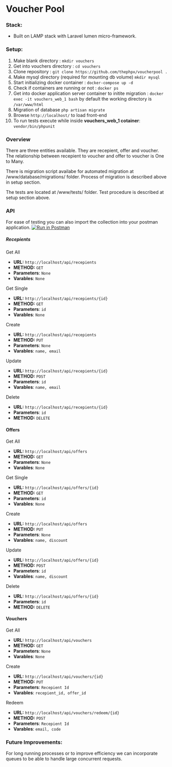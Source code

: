 # Voucher Pool

### Stack:
- Built on LAMP stack with Laravel lumen micro-framework.

### Setup:
1. Make blank directory : `mkdir vouchers`
2. Get into vouchers directory : `cd vouchers`
2. Clone repository : `git clone https://github.com/thephpx/voucherpool .`
2. Make mysql directory (required for mounting db volume) `mkdir mysql`
3. Start initializing docker container : `docker-compose up -d`
4. Check if containers are running or not : `docker ps`
5. Get into docker application server container to initite migration : `docker exec -it vouchers_web_1 bash` by default the working directory is `/var/www/html`
5. Migration of database `php artisan migrate`
6. Browse `http://localhost/` to load front-end
7. To run tests execute while inside **vouchers_web_1 cotainer**: `vendor/bin/phpunit`

### Overview

There are three entities available. They are recepient, offer and voucher. The relationship between recepient to voucher and offer to voucher is One to Many.

There is migration script availabe for automated migration at /www/database/migrations/ folder. Process of migration is described above in setup section.

The tests are located at /www/tests/ folder. Test procedure is described at setup section above.

### API

For ease of testing you can also import the collection into your postman application.
[![Run in Postman](https://run.pstmn.io/button.svg)](https://app.getpostman.com/run-collection/9ccce162350cc342c9ee)

##### Recepients
Get All
- **URL:** `http://localhost/api/recepients`
- **METHOD:** `GET`
- **Parameters**: `None`
- **Varables**: `None`

Get Single
- **URL:** `http://localhost/api/recepients/{id}`
- **METHOD:** `GET`
- **Parameters**: `id`
- **Varables**: `None`

Create
- **URL:** `http://localhost/api/recepients`
- **METHOD:** `PUT`
- **Parameters**: `None`
- **Varables**: `name, email`

Update
- **URL:** `http://localhost/api/recepients/{id}`
- **METHOD:** `POST`
- **Parameters**: `id`
- **Varables**: `name, email`

Delete
- **URL:** `http://localhost/api/recepients/{id}`
- **Parameters**: `id`
- **METHOD:** `DELETE`


#### Offers
Get All
- **URL:** `http://localhost/api/offers`
- **METHOD:** `GET`
- **Parameters**: `None`
- **Varables**: `None`

Get Single
- **URL:** `http://localhost/api/offers/{id}`
- **METHOD:** `GET`
- **Parameters**: `id`
- **Varables**: `None`

Create
- **URL:** `http://localhost/api/offers`
- **METHOD:** `PUT`
- **Parameters**: `None`
- **Varables**: `name, discount`

Update
- **URL:** `http://localhost/api/offers/{id}`
- **METHOD:** `POST`
- **Parameters**: `id`
- **Varables**: `name, discount`

Delete
- **URL:** `http://localhost/api/offers/{id}`
- **Parameters**: `id`
- **METHOD:** `DELETE`

#### Vouchers
Get All
- **URL:** `http://localhost/api/vouchers`
- **METHOD:** `GET`
- **Parameters**: `None`
- **Varables**: `None`

Create
- **URL:** `http://localhost/api/vouchers/{id}`
- **METHOD:** `PUT`
- **Parameters**: `Recepient Id`
- **Varables**: `recepient_id, offer_id`

Redeem
- **URL:** `http://localhost/api/vouchers/redeem/{id}`
- **METHOD:** `POST`
- **Parameters**: `Recepient Id`
- **Varables**: `email, code`


### Future Improvements:
For long running processes or to improve efficiency we can incorporate queues to be able to handle large concurrent requests.
